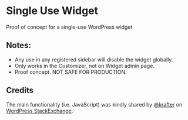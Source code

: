 # Single Use Widget

Proof of concept for a single-use WordPress widget

## Notes:

* Any use in any registered sidebar will disable the widget globally.
* Only works in the Customizer, not on Widget admin page.
* Proof concept. NOT SAFE FOR PRODUCTION.

## Credits

The main functionality (i.e. JavaScript) was kindly shared by [@krafter](https://github.com/kraftner) on [WordPress StackExchange](https://wordpress.stackexchange.com/a/287518/23011).
